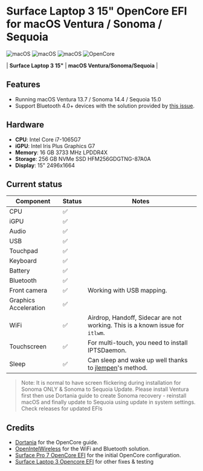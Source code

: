 # Surface Laptop 3 15" OpenCore EFI for macOS Ventura / Sonoma / Sequoia

<!-- add github tags here -->
![macOS](https://img.shields.io/badge/macOS-13.7-blue) ![macOS](https://img.shields.io/badge/macOS-14.4-blue) ![macOS](https://img.shields.io/badge/macOS-15.0-blue)
![OpenCore](https://img.shields.io/badge/OpenCore-1.0.1-9cf)

| **Surface Laptop 3 15"** | **macOS Ventura/Sonoma/Sequoia** |

## Features

* Running macOS Ventura 13.7 / Sonoma 14.4 / Sequoia 15.0 
* Support Bluetooth 4.0+ devices with the solution provided by [this issue](https://github.com/OpenIntelWireless/IntelBluetoothFirmware/issues/51). 

## Hardware

* **CPU**: Intel Core i7-1065G7
* **iGPU**: Intel Iris Plus Graphics G7
* **Memory**: 16 GB 3733 MHz LPDDR4X
* **Storage**: 256 GB NVMe SSD HFM256GDGTNG-87A0A
* **Display**: 15" 2496x1664

## Current status

| Component | Status | Notes |
| --------- | ------ | ----- |
| CPU | ✅ | |
| iGPU | ✅ | |
| Audio | ✅ | |
| USB | ✅ | |
| Touchpad | ✅ | |
| Keyboard | ✅ | |
| Battery | ✅ | |
| Bluetooth | ✅ | |
| Front camera | ✅ | Working with USB mapping. |
| Graphics Acceleration | ✅ | |
| WiFi | ✅ | Airdrop, Handoff, Sidecar are not working. This is a known issue for `itlwm`. |
| Touchscreen | ✅ | For multi-touch, you need to install IPTSDaemon. |
| Sleep | :white_check_mark: | Can sleep and wake up well thanks to [jlempen](https://github.com/jlempen/Surface-IceLake-macOS-Hibernation-Fix/tree/main)'s method. |


> Note: It is normal to have screen flickering during installation for Sonoma ONLY & Sonoma to Sequoia Update. Please install Ventura first then use Dortania guide to create Sonoma recovery - reinstall macOS and finally update to Sequoia using update in system settings.
> Check releases for updated EFIs



## Credits

* [Dortania](https://dortania.github.io/OpenCore-Install-Guide/) for the OpenCore guide.
* [OpenIntelWireless](https://openintelwireless.github.io) for the WiFi and Bluetooth solution.
* [Surface Pro 7 OpenCore EFI](https://github.com/badstorm/surface-pro-7-opencore) for the initial OpenCore configuration.
* [Surface Laptop 3 Opencore EFI](https://github.com/jc-bao/surface-laptop3-ventura) for other fixes & testing
